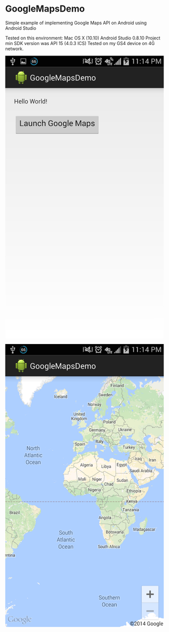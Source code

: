 GoogleMapsDemo
==============

Simple example of implementing Google Maps API on Android using Android Studio

Tested on this environment:
Mac OS X (10.10)
Android Studio 0.8.10
Project min SDK version was API 15 (4.0.3 ICS)
Tested on my GS4 device on 4G network.


![Screenshot](./screenshot/00.png)

![Screenshot](./screenshot/01.png)
